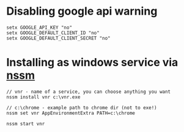 # Disabling google api warning

```
setx GOOGLE_API_KEY "no"
setx GOOGLE_DEFAULT_CLIENT_ID "no"
setx GOOGLE_DEFAULT_CLIENT_SECRET "no"
```

# Installing as windows service via [nssm](nssm.cc)

```
// vnr - name of a service, you can choose anything you want
nssm install vnr c:\vnr.exe

// c:\chrome - example path to chrome dir (not to exe!)
nssm set vnr AppEnvironmentExtra PATH=c:\chrome

nssm start vnr
```
